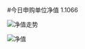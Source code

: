 #今日申购单位净值 1.1066

![净值走势](https://github.com/kanuha/BTC/blob/master/%E6%AF%8F%E6%97%A5%E5%87%80%E5%80%BC/pic/%E5%8D%95%E4%BD%8D%E5%87%80%E5%80%BCline.png)

![净值](https://github.com/kanuha/BTC/blob/master/%E6%AF%8F%E6%97%A5%E5%87%80%E5%80%BC/pic/%E5%9F%BA%E9%87%9120191027.jpg)
